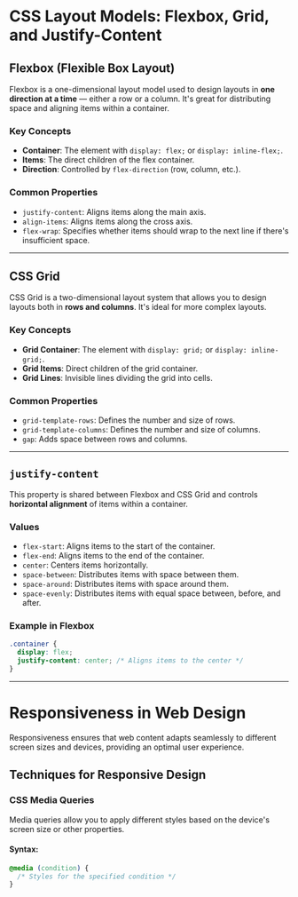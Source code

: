 # CSS Layout Models: Flexbox, Grid, and Justify-Content

## **Flexbox (Flexible Box Layout)**
Flexbox is a one-dimensional layout model used to design layouts in **one direction at a time** — either a row or a column. It's great for distributing space and aligning items within a container.

### **Key Concepts**
- **Container**: The element with `display: flex;` or `display: inline-flex;`.
- **Items**: The direct children of the flex container.
- **Direction**: Controlled by `flex-direction` (row, column, etc.).

### **Common Properties**
- `justify-content`: Aligns items along the main axis.
- `align-items`: Aligns items along the cross axis.
- `flex-wrap`: Specifies whether items should wrap to the next line if there's insufficient space.

---

## **CSS Grid**
CSS Grid is a two-dimensional layout system that allows you to design layouts both in **rows and columns**. It's ideal for more complex layouts.

### **Key Concepts**
- **Grid Container**: The element with `display: grid;` or `display: inline-grid;`.
- **Grid Items**: Direct children of the grid container.
- **Grid Lines**: Invisible lines dividing the grid into cells.

### **Common Properties**
- `grid-template-rows`: Defines the number and size of rows.
- `grid-template-columns`: Defines the number and size of columns.
- `gap`: Adds space between rows and columns.

---

## **`justify-content`**
This property is shared between Flexbox and CSS Grid and controls **horizontal alignment** of items within a container.

### **Values**
- `flex-start`: Aligns items to the start of the container.
- `flex-end`: Aligns items to the end of the container.
- `center`: Centers items horizontally.
- `space-between`: Distributes items with space between them.
- `space-around`: Distributes items with space around them.
- `space-evenly`: Distributes items with equal space between, before, and after.

### **Example in Flexbox**
```css
.container {
  display: flex;
  justify-content: center; /* Aligns items to the center */
}
```

---

# Responsiveness in Web Design

Responsiveness ensures that web content adapts seamlessly to different screen sizes and devices, providing an optimal user experience.

## **Techniques for Responsive Design**

### **CSS Media Queries**
Media queries allow you to apply different styles based on the device's screen size or other properties.

#### Syntax:
```css
@media (condition) {
  /* Styles for the specified condition */
}
```
